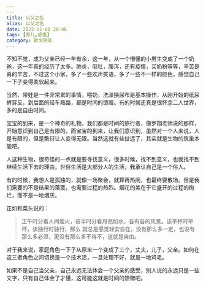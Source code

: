 ```yaml
---
---
title: 以父之名
alias: 以父之名
date: 2022-11-08 20:46
tags: [育儿,感悟]
category: 散文随笔
---
```


不知不觉，成为父亲已经一年有余，这一年，从一个懵懂的小男生变成了一个奶爸，这一年真的经历了太多。肺炎，呕吐，腹泻，还有疫情，买奶粉等等，辛苦是真的辛苦，不过这个小家，多了一些欢声笑语，多了一些不一样的颜色，感觉自己一下子变得柔软起来。

当然，带娃是一件非常累的事情，喂奶，洗澡换尿布是基本操作，从刚开始的纸尿裤穿反，到后面的轻车熟路，都是时间的馈赠。有的时候还真是很怀念二人世界，多的是自由时间。

宝宝的到来，是一个神奇的礼物，我们都是时间的旅行者，像罗翔老师说的那样，开始意识到自己是有限的，而宝宝的到来，让我们意识到，虽然对一个人来说，人是有限的，但是繁衍让人变得无限。当然这就有些扯远了，其实就是生物的筑巢本能吧。

人这种生物，很奇怪的一点就是要寻找意义，很多时候，找不到意义，也就找不到继续生活下去的理由，世俗生活是大部分人的生活，我承认自己是一个俗人。

有的时候，我想人是孤独的，就像一场聚会，就算再热闹，也最终要散场。但是我们需要的不是结果的落寞，也需要过程的热烈。烟花的美在于它盛开的过程的绚烂，而不是一地烟灰。

正如和菜头说的：
> 正午时分看人间烟火，夜半时分看月亮如水，各有各的风景。该举杯时举杯，该独行时独行，那么
> 就总是感觉轻安自在，没有那么多一定，也没有那么多必须，更没有那么多不得不，这就是自由。

对于我来说，家庭角色一下子从原来一个变成了三个，丈夫，儿子，父亲。如何在这三者角色之间切换是一个技术活，一旦处理不好，就是一地鸡毛。

如果不是自己当父亲，自己永远无法体会一个父亲的感受，别人说的永远只是一些文字，只有自己体会了才懂，这可能这就是时间的馈赠吧。
